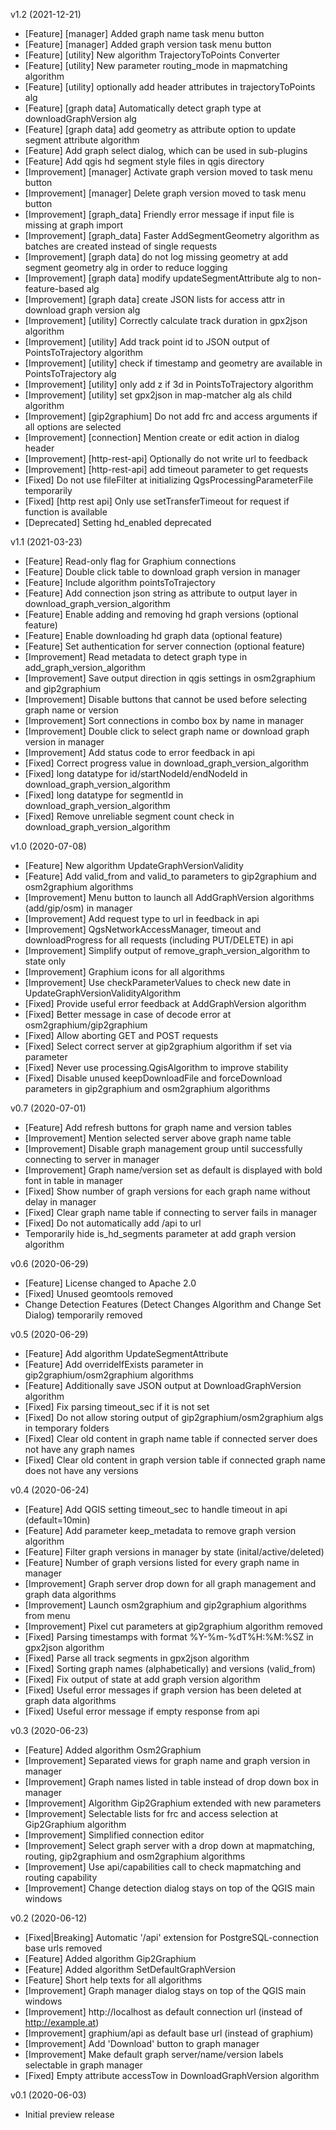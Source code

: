 v1.2 (2021-12-21)
   * [Feature] [manager] Added graph name task menu button
   * [Feature] [manager] Added graph version task menu button
   * [Feature] [utility] New algorithm TrajectoryToPoints Converter
   * [Feature] [utility] New parameter routing_mode in mapmatching algorithm
   * [Feature] [utility] optionally add header attributes in trajectoryToPoints alg
   * [Feature] [graph data] Automatically detect graph type at downloadGraphVersion alg
   * [Feature] [graph data] add geometry as attribute option to update segment attribute algorithm
   * [Feature] Add graph select dialog, which can be used in sub-plugins
   * [Feature] Add qgis hd segment style files in qgis directory
   * [Improvement] [manager] Activate graph version moved to task menu button
   * [Improvement] [manager] Delete graph version moved to task menu button
   * [Improvement] [graph_data] Friendly error message if input file is missing at graph import
   * [Improvement] [graph_data] Faster AddSegmentGeometry algorithm as batches are created instead of single requests
   * [Improvement] [graph data] do not log missing geometry at add segment geometry alg in order to reduce logging
   * [Improvement] [graph data] modify updateSegmentAttribute alg to non-feature-based alg
   * [Improvement] [graph data] create JSON lists for access attr in download graph version alg
   * [Improvement] [utility] Correctly calculate track duration in gpx2json algorithm
   * [Improvement] [utility] Add track point id to JSON output of PointsToTrajectory algorithm
   * [Improvement] [utility] check if timestamp and geometry are available in PointsToTrajectory alg
   * [Improvement] [utility] only add z if 3d in PointsToTrajectory algorithm
   * [Improvement] [utility] set gpx2json in map-matcher alg als child algorithm
   * [Improvement] [gip2graphium] Do not add frc and access arguments if all options are selected
   * [Improvement] [connection] Mention create or edit action in dialog header
   * [Improvement] [http-rest-api] Optionally do not write url to feedback
   * [Improvement] [http-rest-api] add timeout parameter to get requests
   * [Fixed] Do not use fileFilter at initializing QgsProcessingParameterFile temporarily
   * [Fixed] [http rest api] Only use setTransferTimeout for request if function is available
   * [Deprecated] Setting hd_enabled deprecated

v1.1 (2021-03-23)

 * [Feature] Read-only flag for Graphium connections
 * [Feature] Double click table to download graph version in manager
 * [Feature] Include algorithm pointsToTrajectory
 * [Feature] Add connection json string as attribute to output layer in download_graph_version_algorithm
 * [Feature] Enable adding and removing hd graph versions (optional feature)
 * [Feature] Enable downloading hd graph data (optional feature)
 * [Feature] Set authentication for server connection (optional feature)
 * [Improvement] Read metadata to detect graph type in add_graph_version_algorithm
 * [Improvement] Save output direction in qgis settings in osm2graphium and gip2graphium
 * [Improvement] Disable buttons that cannot be used before selecting graph name or version
 * [Improvement] Sort connections in combo box by name in manager
 * [Improvement] Double click to select graph name or download graph version in manager
 * [Improvement] Add status code to error feedback in api
 * [Fixed] Correct progress value in download_graph_version_algorithm
 * [Fixed] long datatype for id/startNodeId/endNodeId in  download_graph_version_algorithm
 * [Fixed] long datatype for segmentId in  download_graph_version_algorithm
 * [Fixed] Remove unreliable segment count check in download_graph_version_algorithm 

v1.0 (2020-07-08)

 * [Feature] New algorithm UpdateGraphVersionValidity
 * [Feature] Add valid_from and valid_to parameters to gip2graphium  and osm2graphium algorithms
 * [Improvement] Menu button to launch all AddGraphVersion algorithms (add/gip/osm) in manager
 * [Improvement] Add request type to url in feedback in api
 * [Improvement] QgsNetworkAccessManager, timeout and downloadProgress for all requests (including PUT/DELETE) in api
 * [Improvement] Simplify output of remove_graph_version_algorithm to state only
 * [Improvement] Graphium icons for all algorithms
 * [Improvement] Use checkParameterValues to check new date in UpdateGraphVersionValidityAlgorithm
 * [Fixed] Provide useful error feedback at AddGraphVersion algorithm
 * [Fixed] Better message in case of decode error at osm2graphium/gip2graphium
 * [Fixed] Allow aborting GET and POST requests
 * [Fixed] Select correct server at gip2graphium algorithm if set via parameter
 * [Fixed] Never use processing.QgisAlgorithm to improve stability
 * [Fixed] Disable unused keepDownloadFile and forceDownload parameters in gip2graphium and osm2graphium algorithms

v0.7 (2020-07-01)

 * [Feature] Add refresh buttons for graph name and version tables
 * [Improvement] Mention selected server above graph name table
 * [Improvement] Disable graph management group until successfully connecting to server in manager
 * [Improvement] Graph name/version set as default is displayed with bold font in table in manager
 * [Fixed] Show number of graph versions for each graph name without delay in manager
 * [Fixed] Clear graph name table if connecting to server fails in manager
 * [Fixed] Do not automatically add /api to url
 * Temporarily hide is_hd_segments parameter at add graph version algorithm

v0.6 (2020-06-29)

 * [Feature] License changed to Apache 2.0
 * [Fixed] Unused geomtools removed
 * Change Detection Features (Detect Changes Algorithm and Change Set Dialog) temporarily removed

v0.5 (2020-06-29)

 * [Feature] Add algorithm UpdateSegmentAttribute
 * [Feature] Add overrideIfExists parameter in gip2graphium/osm2graphium algorithms
 * [Feature] Additionally save JSON output at DownloadGraphVersion algorithm
 * [Fixed] Fix parsing timeout_sec if it is not set
 * [Fixed] Do not allow storing output of gip2graphium/osm2graphium algs in temporary folders
 * [Fixed] Clear old content in graph name table if connected server does not have any graph names
 * [Fixed] Clear old content in graph version table if connected graph name does not have any versions
 
 v0.4 (2020-06-24)
 
 * [Feature] Add QGIS setting timeout_sec to handle timeout in api (default=10min)
 * [Feature] Add parameter keep_metadata to remove graph version algorithm
 * [Feature] Filter graph versions in manager by state (inital/active/deleted)
 * [Feature] Number of graph versions listed for every graph name in manager
 * [Improvement] Graph server drop down for all graph management and graph data algorithms
 * [Improvement] Launch osm2graphium and gip2graphium algorithms from menu
 * [Improvement] Pixel cut parameters at gip2graphium algorithm removed
 * [Fixed] Parsing timestamps with format %Y-%m-%dT%H:%M:%SZ in gpx2json algorithm
 * [Fixed] Parse all track segments in gpx2json algorithm
 * [Fixed] Sorting graph names (alphabetically) and versions (valid_from)
 * [Fixed] Fix output of state at add graph version algorithm
 * [Fixed] Useful error messages if graph version has been deleted at graph data algorithms
 * [Fixed] Useful error message if empty response from api
 
 v0.3 (2020-06-23)
 
 * [Feature] Added algorithm Osm2Graphium
 * [Improvement] Separated views for graph name and graph version in manager
 * [Improvement] Graph names listed in table instead of drop down box in manager
 * [Improvement] Algorithm Gip2Graphium extended with new parameters
 * [Improvement] Selectable lists for frc and access selection at Gip2Graphium algorithm
 * [Improvement] Simplified connection editor
 * [Improvement] Select graph server with a drop down at mapmatching, routing, gip2graphium and osm2graphium algorithms
 * [Improvement] Use api/capabilities call to check mapmatching and routing capability
 * [Improvement] Change detection dialog stays on top of the QGIS main windows
 
v0.2 (2020-06-12)
 
 * [Fixed|Breaking] Automatic '/api' extension for PostgreSQL-connection base urls removed
 * [Feature] Added algorithm Gip2Graphium
 * [Feature] Added algorithm SetDefaultGraphVersion
 * [Feature] Short help texts for all algorithms
 * [Improvement] Graph manager dialog stays on top of the QGIS main windows
 * [Improvement] http://localhost as default connection url (instead of http://example.at)
 * [Improvement] graphium/api as default base url (instead of graphium)
 * [Improvement] Add 'Download' button to graph manager
 * [Improvement] Make default graph server/name/version labels selectable in graph manager
 * [Fixed] Empty attribute accessTow in DownloadGraphVersion algorithm
 
 v0.1 (2020-06-03)
 
 * Initial preview release